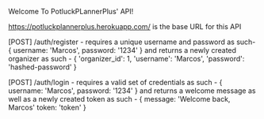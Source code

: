 Welcome To PotluckPLannerPlus' API!

https://potluckplannerplus.herokuapp.com/ is the base URL for this API

[POST] /auth/register - requires a unique username and password as such-
{
    username: 'Marcos',
    password: '1234'
} and returns a newly created organizer as such -
{
    'organizer_id': 1,
    'username': 'Marcos',
    'password': 'hashed-password'
}

[POST] /auth/login - requires a valid set of credentials as such -
{
    username: 'Marcos',
    password: '1234'
} and returns a welcome message as well as a newly created token as such -
{
    message: 'Welcome back, Marcos'
    token: 'token'
}

